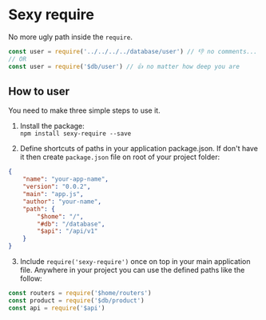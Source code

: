 # Sexy require
No more ugly path inside the `require`. <br/>
```js
const user = require('../../../../database/user') // 👎 no comments...
// OR
const user = require('$db/user') // 👍 no matter how deep you are
```

## How to user
You need to make three simple steps to use it.
1. Install the package:<br/>
	`npm install sexy-require --save`

2. Define shortcuts of paths in your application package.json. If don't have it then create `package.json` file on root of your project folder:
```json
{
	"name": "your-app-name",
	"version": "0.0.2",
	"main": "app.js",
	"author": "your-name",
	"path": {
		"$home": "/",
		"#db": "/database",
		"$api": "/api/v1"
	}
}
```

3. Include `require('sexy-require')` once on top in your main application file. Anywhere in your project you can use the defined paths like the follow:
```js
const routers = require('$home/routers')
const product = require('$db/product')
const api = require('$api')
```
